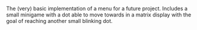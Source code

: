 The (very) basic implementation of a menu for a future project. Includes a small minigame with a dot able to move towards in a
matrix display with the goal of reaching another small blinking dot.
